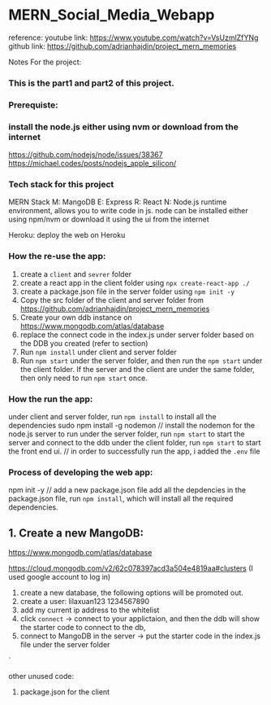 # MERN_Social_Media_Webapp

reference: 
youtube link: https://www.youtube.com/watch?v=VsUzmlZfYNg
github link: https://github.com/adrianhajdin/project_mern_memories

Notes For the project: 
### This is the part1 and part2 of this project. 


### Prerequiste:
### install the node.js either using nvm or download from the internet
https://github.com/nodejs/node/issues/38367
https://michael.codes/posts/nodejs_apple_silicon/

### Tech stack for this project
MERN Stack
M: MangoDB
E: Express
R: React
N: Node.js runtime environment, allows you to write code in js. node can be installed either using npm/nvm or download it using the ui from the internet

Heroku: deploy the web on Heroku

### How the re-use the app:
1. create a `client` and `sevrer` folder 
2. create a react app in the client folder using `npx create-react-app ./` 
3. create a package.json file in the server folder using `npm init -y`
4. Copy the src folder of the client and server folder from https://github.com/adrianhajdin/project_mern_memories
5. Create your own ddb instance on https://www.mongodb.com/atlas/database
6. replace the connect code in the index.js under server folder based on the DDB you created (refer to section)
7. Run `npm install` under client and server folder
8. Run `npm start` under the server folder, and then run the `npm start` under the client folder. If the server and the client are under the same folder, then only need to run `npm start` once.  



### How the run the app:
under client and server folder, run `npm install` to install all the dependencies
sudo npm install -g nodemon // install the nodemon for the node.js server to run
under the server folder, run `npm start` to start the server and connect to the ddb
under the client folder, run `npm start` to start the front end ui. // in order to successfully run the app, i added the `.env` file


### Process of developing the web app: 
npm init -y // add a new package.json file
add all the depdencies in the package.json file, run `npm install`, which will install all the required dependencies.

## 1. Create a new MangoDB:
https://www.mongodb.com/atlas/database

https://cloud.mongodb.com/v2/62c078397acd3a504e4819aa#clusters (I used google account to log in)
 1. create a new database, the following options will be promoted out. 
 2. create a user: lilaxuan123 1234567890
 3. add my current ip address to the whitelist
 4. click `connect` -> connect to your applictaion, and then the ddb will show the starter code to connect to the db, 
 5. connect to MangoDB in the server -> put the starter code in the index.js file under the server folder


`




other unused code:
1. package.json for the client
<!-- // {
//   "name": "client",
//   "version": "0.1.0",
//   "private": true,
//   "dependencies": {
//     "@testing-library/jest-dom": "^5.14.1",
//     "@testing-library/react": "^13.0.0",
//     "@testing-library/user-event": "^13.2.1",
//     "react": "^18.2.0",
//     "react-dom": "^18.2.0",
//     "react-scripts": "5.0.1",
//     "web-vitals": "^2.1.0"
//   },
//   "scripts": {
//     "start": "react-scripts start",
//     "build": "react-scripts build",
//     "test": "react-scripts test",
//     "eject": "react-scripts eject"
//   },
//   "eslintConfig": {
//     "extends": [
//       "react-app",
//       "react-app/jest"
//     ]
//   },
//   "browserslist": {
//     "production": [
//       ">0.2%",
//       "not dead",
//       "not op_mini all"
//     ],
//     "development": [
//       "last 1 chrome version",
//       "last 1 firefox version",
//       "last 1 safari version"
//     ]
//   }
// } -->